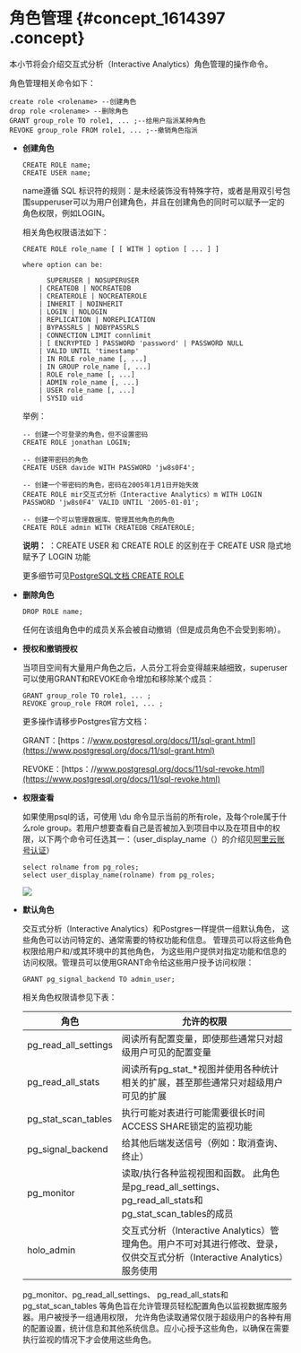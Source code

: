 # 角色管理 {#concept_1614397 .concept}

本小节将会介绍交互式分析（Interactive Analytics）角色管理的操作命令。

角色管理相关命令如下：

``` {#codeblock_umv_9yg_pa8}
create role <rolename> --创建角色
drop role <rolename> --删除角色
GRANT group_role TO role1, ... ;--给用户指派某种角色
REVOKE group_role FROM role1, ... ;--撤销角色指派
```

-   **创建角色** 

    ``` {#codeblock_1p5_g2o_x3d}
    CREATE ROLE name;
    CREATE USER name;
    ```

    name遵循 SQL 标识符的规则：是未经装饰没有特殊字符，或者是用双引号包围supperuser可以为用户创建角色，并且在创建角色的同时可以赋予一定的角色权限，例如LOGIN。

    相关角色权限语法如下：

    ``` {#codeblock_dp5_m69_wr7}
    CREATE ROLE role_name [ [ WITH ] option [ ... ] ]
    
    where option can be:
    
          SUPERUSER | NOSUPERUSER
        | CREATEDB | NOCREATEDB
        | CREATEROLE | NOCREATEROLE
        | INHERIT | NOINHERIT
        | LOGIN | NOLOGIN
        | REPLICATION | NOREPLICATION
        | BYPASSRLS | NOBYPASSRLS
        | CONNECTION LIMIT connlimit
        | [ ENCRYPTED ] PASSWORD 'password' | PASSWORD NULL
        | VALID UNTIL 'timestamp'
        | IN ROLE role_name [, ...]
        | IN GROUP role_name [, ...]
        | ROLE role_name [, ...]
        | ADMIN role_name [, ...]
        | USER role_name [, ...]
        | SYSID uid
    ```

    举例：

    ``` {#codeblock_5po_bj3_20r}
    -- 创建一个可登录的角色，但不设置密码
    CREATE ROLE jonathan LOGIN;
    
    -- 创建带密码的角色
    CREATE USER davide WITH PASSWORD 'jw8s0F4';
    
    -- 创建一个带密码的角色，密码在2005年1月1日开始失效
    CREATE ROLE mir交互式分析（Interactive Analytics）m WITH LOGIN PASSWORD 'jw8s0F4' VALID UNTIL '2005-01-01';
    
    -- 创建一个可以管理数据库、管理其他角色的角色
    CREATE ROLE admin WITH CREATEDB CREATEROLE;
    ```

    **说明：** ：CREATE USER 和 CREATE ROLE 的区别在于 CREATE USR 隐式地赋予了 LOGIN 功能

    更多细节可见[PostgreSQL文档 CREATE ROLE](https://www.postgresql.org/docs/11/sql-createrole.html)

-   **删除角色** 

    ``` {#codeblock_8nr_1s6_vls}
    DROP ROLE name;
    ```

    任何在该组角色中的成员关系会被自动撤销（但是成员角色不会受到影响）。

-   **授权和撤销授权** 

    当项目空间有大量用户角色之后，人员分工将会变得越来越细致，superuser可以使用GRANT和REVOKE命令增加和移除某个成员：

    ``` {#codeblock_oo4_1ep_070}
    GRANT group_role TO role1, ... ;
    REVOKE group_role FROM role1, ... ;
    ```

    更多操作请移步Postgres官方文档：

    GRANT：[https：//www.postgresql.org/docs/11/sql-grant.html](https://www.postgresql.org/docs/11/sql-grant.html)

    REVOKE：[https：//www.postgresql.org/docs/11/sql-revoke.html](https://www.postgresql.org/docs/11/sql-revoke.html)

-   **权限查看** 

    如果使用psql的话，可使用 \\du 命令显示当前的所有role，及每个role属于什么role group。若用户想要查看自己是否被加入到项目中以及在项目中的权限，以下两个命令可任选其一：（user\_display\_name（）的介绍见[阿里云账号认证](cn.zh-CN/用户指南/用户授权及角色管理/阿里云账号认证.md#)）

    ``` {#codeblock_7z5_fzf_pum}
    select rolname from pg_roles;
    select user_display_name(rolname) from pg_roles;
    ```

    ![](http://static-aliyun-doc.oss-cn-hangzhou.aliyuncs.com/assets/img/1280067/156799649354871_zh-CN.png)

-   **默认角色** 

    交互式分析（Interactive Analytics）和Postgres一样提供一组默认角色， 这些角色可以访问特定的、通常需要的特权功能和信息。 管理员可以将这些角色权限给用户和/或其环境中的其他角色， 为这些用户提供对指定功能和信息的访问权限。管理员可以使用GRANT命令给这些用户授予访问权限：

    ``` {#codeblock_rj2_f8j_a53}
    GRANT pg_signal_backend TO admin_user;
    ```

    相关角色权限请参见下表：

    |角色|允许的权限|
    |--|-----|
    |pg\_read\_all\_settings|阅读所有配置变量，即使那些通常只对超级用户可见的配置变量|
    |pg\_read\_all\_stats|阅读所有pg\_stat\_\*视图并使用各种统计相关的扩展，甚至那些通常只对超级用户可见的扩展|
    |pg\_stat\_scan\_tables|执行可能对表进行可能需要很长时间ACCESS SHARE锁定的监视功能|
    |pg\_signal\_backend|给其他后端发送信号（例如：取消查询、终止）|
    |pg\_monitor|读取/执行各种监视视图和函数。 此角色是pg\_read\_all\_settings、 pg\_read\_all\_stats和 pg\_stat\_scan\_tables的成员|
    |holo\_admin|交互式分析（Interactive Analytics）管理角色。用户不可对其进行修改、登录，仅供交互式分析（Interactive Analytics）服务使用|

    pg\_monitor、pg\_read\_all\_settings、 pg\_read\_all\_stats和pg\_stat\_scan\_tables 等角色旨在允许管理员轻松配置角色以监视数据库服务器。用户被授予一组通用权限， 允许角色读取通常仅限于超级用户的各种有用的配置设置，统计信息和其他系统信息。应小心授予这些角色，以确保在需要执行监视的情况下才会使用这些角色。


